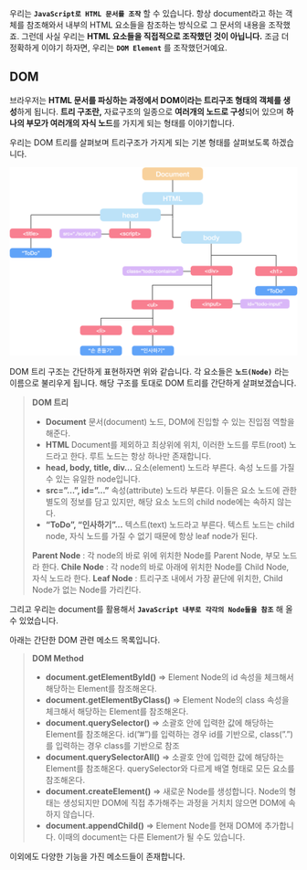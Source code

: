 우리는 **`JavaScript로 HTML 문서를 조작`** 할 수 있습니다.
항상 document라고 하는 객체를 참조해와서 내부의 HTML 요소들을 참조하는 방식으로 그 문서의 내용을 조작했죠. 그런데 사실 우리는 **HTML 요소들을 직접적으로 조작했던 것이 아닙니다.**
조금 더 정확하게 이야기 하자면, 우리는 **`DOM Element`** 를 조작했던거예요.

## DOM

브라우저는 **HTML 문서를 파싱하는 과정에서 DOM이라는 트리구조 형태의 객체를 생성**하게 됩니다.
**트리 구조란,** 자료구조의 일종으로 **여러개의 노드로 구성**되어 있으며 **하나의 부모가 여러개의 자식 노드**를 가지게 되는 형태를 이야기합니다.

우리는 DOM 트리를 살펴보며 트리구조가 가지게 되는 기본 형태를 살펴보도록 하겠습니다.

<img src="../img/dom.png">

DOM 트리 구조는 간단하게 표현하자면 위와 같습니다. 각 요소들은 **`노드(Node)`** 라는 이름으로 불리우게 됩니다. 해당 구조를 토대로 DOM 트리를 간단하게 살펴보겠습니다.

> **DOM 트리**
> 
> - **Document**
> 문서(document) 노드, DOM에 진입할 수 있는 진입점 역할을 해준다.
> - **HTML**
> Document를 제외하고 최상위에 위치, 이러한 노드를 루트(root) 노드라고 한다. 루트 노드는 항상 하나만 존재합니다.
> - **head, body, title, div…**
> 요소(element) 노드라 부른다. 속성 노드를 가질 수 있는 유일한 node입니다.
> - **src=”…”, id=”…”**
> 속성(attribute) 노드라 부른다. 이들은 요소 노드에 관한 별도의 정보를 담고 있지만, 해당 요소 노드의 child node에는 속하지 않는다.
> - **“ToDo”, “인사하기”…**
> 텍스트(text) 노드라고 부른다. 텍스트 노드는 child node, 자식 노드를 가질 수 없기 때문에 항상 leaf node가 된다.
> 
> **Parent Node** : 각 node의 바로 위에 위치한 Node를 Parent Node, 부모 노드라 한다.
> **Chile Node** : 각 node의 바로 아래에 위치한 Node를 Child Node, 자식 노드라 한다.
> **Leaf Node** : 트리구조 내에서 가장 끝단에 위치한, Child Node가 없는 Node를 가리킨다.
> 

그리고 우리는 document를 활용해서 **`JavaScript 내부로 각각의 Node들을 참조`** 해 올 수 있었습니다.

아래는 간단한 DOM 관련 메소드 목록입니다.

> **DOM Method**
> 
> - **document.getElementById()**
> ⇒ Element Node의 id 속성을 체크해서 해당하는 Element를 참조해온다.
> - **document.getElementByClass()**
> ⇒ Element Node의 class 속성을 체크해서 해당하는 Element를 참조해온다.
> - **document.querySelector()**
> ⇒ 소괄호 안에 입력한 값에 해당하는 Element를 참조해온다. id(”#”)를 입력하는 경우 id를 기반으로, class(”.”)를 입력하는 경우 class를 기반으로 참조
> - **document.querySelectorAll()**
> ⇒ 소괄호 안에 입력한 값에 해당하는 Element를 참조해온다. querySelector와 다르게 배열 형태로 모든 요소를 참조해온다.
> - **document.createElement()**
> ⇒ 새로운 Node를 생성합니다. Node의 형태는 생성되지만 DOM에 직접 추가해주는 과정을 거치치 않으면 DOM에 속하지 않습니다.
> - **document.appendChild()**
> ⇒ Element Node를 현재 DOM에 추가합니다. 이때의 document는 다른 Element가 될 수도 있습니다.

이외에도 다양한 기능을 가진 메소드들이 존재합니다.